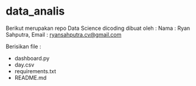 # data_analis

Berikut merupakan repo Data Science dicoding dibuat oleh :
Nama : Ryan Sahputra, Email : ryansahputra.cv@gmail.com

Berisikan file :
- dashboard.py
- day.csv
- requirements.txt
- README.md
